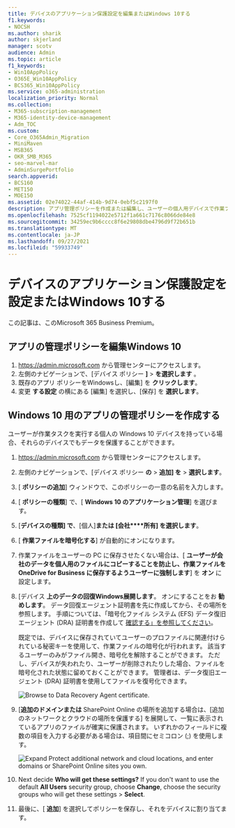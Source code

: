 ```yaml
---
title: デバイスのアプリケーション保護設定を編集またはWindows 10する
f1.keywords:
- NOCSH
ms.author: sharik
author: skjerland
manager: scotv
audience: Admin
ms.topic: article
f1_keywords:
- Win10AppPolicy
- O365E_Win10AppPolicy
- BCS365_Win10AppPolicy
ms.service: o365-administration
localization_priority: Normal
ms.collection:
- M365-subscription-management
- M365-identity-device-management
- Adm_TOC
ms.custom:
- Core_O365Admin_Migration
- MiniMaven
- MSB365
- OKR_SMB_M365
- seo-marvel-mar
- AdminSurgePortfolio
search.appverid:
- BCS160
- MET150
- MOE150
ms.assetid: 02e74022-44af-414b-9d74-0ebf5c2197f0
description: アプリ管理ポリシーを作成または編集し、ユーザーの個人用デバイスで作業ファイルを保護するWindows 10します。
ms.openlocfilehash: 7525cf1194022e5712f1a661c7176c8066de84e8
ms.sourcegitcommit: 34259ec9b6cccc8f6e29808dbe4796d9f72b651b
ms.translationtype: MT
ms.contentlocale: ja-JP
ms.lasthandoff: 09/27/2021
ms.locfileid: "59933749"
---
```

# <a name="set-or-edit-application-protection-settings-for-windows-10-devices"></a>デバイスのアプリケーション保護設定を設定またはWindows 10する

この記事は、このMicrosoft 365 Business Premium。

## <a name="edit-an-app-management-policy-for-windows-10"></a>アプリの管理ポリシーを編集Windows 10

1. <a href="https://go.microsoft.com/fwlink/p/?linkid=837890" target="_blank">https://admin.microsoft.com</a> から管理センターにアクセスします。     
2. 左側のナビゲーションで、[デバイス ポリシー **]** \> **を選択します** 。
1. 既存のアプリ ポリシーをWindowsし、[編集] を **クリックします**。
1. 変更 **する設定** の横にある [編集] を選択し、[保存] を **選択します**。

## <a name="create-an-app-management-policy-for-windows-10"></a>Windows 10 用のアプリの管理ポリシーを作成する

ユーザーが作業タスクを実行する個人の Windows 10 デバイスを持っている場合、それらのデバイスでもデータを保護することができます。
  
1. <a href="https://go.microsoft.com/fwlink/p/?linkid=837890" target="_blank">https://admin.microsoft.com</a> から管理センターにアクセスします。 
2. 左側のナビゲーションで、[デバイス ポリシー **の** \> **追加] を** \> **選択します**。
3. [ **ポリシーの追加**] ウィンドウで、このポリシーの一意の名前を入力します。 
4. [ **ポリシーの種類**] で、[ **Windows 10 のアプリケーション管理**] を選びます。
5. [**デバイスの種類] で**、[個人]**または [会社****所有] を選択します**。
6. [ **作業ファイルを暗号化する**] が自動的にオンになります。 
7. 作業ファイルをユーザーの PC に保存させたくない場合は、[ **ユーザーが会社のデータを個人用のファイルにコピーすることを防止し、作業ファイルを OneDrive for Business に保存するようユーザーに強制します**] を **オン** に設定します。 
9. [デバイス **上のデータの回復Windows展開します**。 オンにすることをお **勧めします**。
    データ回復エージェント証明書を先に作成してから、その場所を参照します。 手順については、「暗号化ファイル システム (EFS) データ復旧エージェント (DRA) 証明書を作成して [確認する」を参照してください](/windows/security/information-protection/windows-information-protection/create-and-verify-an-efs-dra-certificate)。
    
    既定では、デバイスに保存されていてユーザーのプロファイルに関連付けられている秘密キーを使用して、作業ファイルの暗号化が行われます。 該当するユーザーのみがファイル開き、暗号化を解除することができます。 ただし、デバイスが失われたり、ユーザーが削除されたりした場合、ファイルを暗号化された状態に留めておくことができます。 管理者は、データ復旧エージェント (DRA) 証明書を使用してファイルを復号化できます。
    
    ![Browse to Data Recovery Agent certificate.](../../media/7d7d664f-b72f-4293-a3e7-d0fa7371366c.png)
  
10. [**追加のドメインまたは** SharePoint Online の場所を追加する場合は、[追加のネットワークとクラウドの場所を保護する] を展開して、一覧に表示されているアプリのファイルが確実に保護されます。 いずれかのフィールドに複数の項目を入力する必要がある場合は、項目間にセミコロン (;) を使用します。
    
    ![Expand Protect additional network and cloud locations, and enter domains or SharePoint Online sites you own.](../../media/7afaa0c7-ba53-456d-8c61-312c45e09625.png)
  
11. Next decide **Who will get these settings?** If you don't want to use the default **All Users** security group, choose **Change**, choose the security groups who will get these settings \> **Select**.
12. 最後に、[ **追加**] を選択してポリシーを保存し、それをデバイスに割り当てます。
